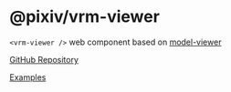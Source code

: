 # @pixiv/vrm-viewer

`<vrm-viewer />` web component based on [model-viewer](https://modelviewer.dev/)

[GitHub Repository](https://github.com/pixiv/three-vrm/tree/dev/packages/vrm-viewer)

[Examples](https://pixiv.github.io/three-vrm/packages/vrm-viewer/examples)
